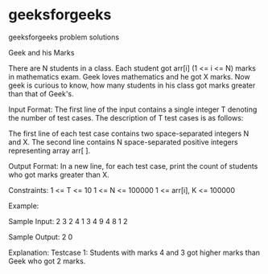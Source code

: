 # geeksforgeeks
geeksforgeeks problem solutions

Geek and his Marks

There are N students in a class. Each student got arr[i] (1 <= i <= N) marks in mathematics exam. Geek loves mathematics and he got X marks. Now geek is curious to know, how many students in his class got marks greater than that of Geek's.

Input Format:
The first line of the input contains a single integer T denoting the number of test cases. The description of T test cases is as follows:

The first line of each test case contains two space-separated integers N and X.
The second line contains N space-separated positive integers representing array arr[ ].

Output Format:
In a new line, for each test case, print the count of students who got marks greater than X.

Constraints:
1 <= T <= 10
1 <= N <= 100000
1 <= arr[i], K <= 100000

Example:

Sample Input:
2
3 2
4 1 3
4 9
4 8 1 2

Sample Output:
2
0

Explanation:
Testcase 1: Students with marks 4 and 3 
got higher marks than Geek who got 2 marks. 
